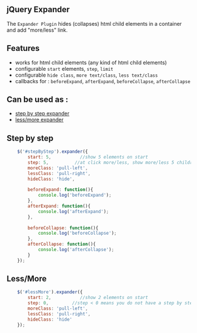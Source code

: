 jQuery Expander
----------------
The `Expander Plugin` hides (collapses) html child elements in a container and add "more/less" link.

Features
----------------
*   works for html child elements (any kind of html child elements)
*   configurable `start` elements, `step`, `limit` 
*   configurable `hide class`, `more text/class`, `less text/class`
*   callbacks for : `beforeExpand`, `afterExpand`, `beforeCollapse`, `afterCollapse`
  
Can be used as :
----------------
*   <a href="#sbs">step by step expander</a>
*   <a href="#lm">less/more expander</a>

<span id="sbs">Step by step</span>
----------------
```javascript
    $('#stepByStep').expander({
        start: 5,           //show 5 elements on start
		step: 5,          //at click more/less, show more/less 5 childrens
        moreClass: 'pull-left',
        lessClass: 'pull-right',
        hideClass: 'hide',
        
        beforeExpand: function(){
            console.log('beforeExpand');
        },
        afterExpand: function(){
            console.log('afterExpand');
        },
        
        beforeCollapse: function(){
            console.log('beforeCollapse');
        },
        afterCollapse: function(){
            console.log('afterCollapse');
        }
    });
```
    
<span id="lm">Less/More</span>
----------------
```javascript
    $('#lessMore').expander({
        start: 2,           //show 2 elements on start
    	step: 0,         //step < 0 means you do not have a step by step expander
        moreClass: 'pull-left',
        lessClass: 'pull-right',
        hideClass: 'hide'
    });  
```